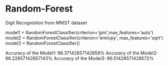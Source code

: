 # Random-Forest
Digit Recognistion from MNIST dataset

model1 = RandomForestClassifier(criterion='gini',max_features='auto')
model2 = RandomForestClassifier(criterion='entropy', max_features='sqrt')
model3 = RandomForestClassifier()

Accuracy of the Model1: 96.37142857142858%
Accuracy of the Model2: 96.22857142857143%
Accuracy of the Model3: 96.51428571428572%


